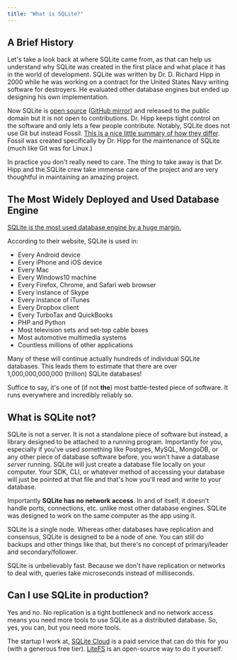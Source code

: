 ```yaml
---
title: "What is SQLite?"
---
```


## A Brief History

Let's take a look back at where SQLite came from, as that can help us understand why SQLite was created in the first place and what place it has in the world of development. SQLite was written by Dr. D. Richard Hipp in 2000 while he was working on a contract for the United States Navy writing software for destroyers. He evaluated other database engines but ended up designing his own implementation.

Now SQLite is [open source][timeline] ([GitHub mirror][gh]) and released to the public domain but it is not open to contributions. Dr. Hipp keeps tight control on the software and only lets a few people contribute. Notably, SQLite does not use Git but instead Fossil. [This is a nice little summary of how they differ][diff]. Fossil was created specifically by Dr. Hipp for the maintenance of SQLite (much like Git was for Linux.)

In practice you don't really need to care. The thing to take away is that Dr. Hipp and the SQLite crew take immense care of the project and are very thoughtful in maintaining an amazing project.

## The Most Widely Deployed and Used Database Engine

[SQLite is the most used database engine by a huge margin.][most-used]

According to their website, SQLite is used in:

- Every Android device
- Every iPhone and iOS device
- Every Mac
- Every Windows10 machine
- Every Firefox, Chrome, and Safari web browser
- Every instance of Skype
- Every instance of iTunes
- Every Dropbox client
- Every TurboTax and QuickBooks
- PHP and Python
- Most television sets and set-top cable boxes
- Most automotive multimedia systems
- Countless millions of other applications

Many of these will continue actually hundreds of individual SQLite databases. This leads them to estimate that there are over 1,000,000,000,000 (trillion) SQLite databases!

Suffice to say, it's one of (if not **the**) most battle-tested piece of software. It runs everywhere and incredibly reliably so.

## What is SQLite not?

SQLite is not a server. It is not a standalone piece of software but instead, a library designed to be attached to a running program. Importantly for you, especially if you've used something like Postgres, MySQL, MongoDB, or any other piece of database software before, you won't have a database _server_ running. SQLite will just create a database file locally on your computer. Your SDK, CLI, or whatever method of accessing your database will just be pointed at that file and that's how you'll read and write to your database.

Importantly **SQLite has no network access**. In and of itself, it doesn't handle ports, connections, etc. unlike most other database engines. SQLite was designed to work on the same computer as the app using it.

SQLite is a single node. Whereas other databases have replication and consensus, SQLite is designed to be a node of one. You can still do backups and other things like that, but there's no concept of primary/leader and secondary/follower.

SQLite is unbelievably fast. Because we don't have replication or networks to deal with, queries take microseconds instead of milliseconds.

## Can I use SQLite in production?

Yes and no. No replication is a tight bottleneck and no network access means you need more tools to use SQLite as a distributed database. So, yes, you can, but you need more tools.

The startup I work at, [SQLite Cloud][cloud] is a paid service that can do this for you (with a generous free tier). [LiteFS][litefs] is an open-source way to do it yourself.

[timeline]: https://sqlite.org/src/timeline
[gh]: https://github.com/sqlite/sqlite?tab=readme-ov-file
[diff]: https://www.fossil-scm.org/home/doc/trunk/www/fossil-v-git.wiki#devorg
[most-used]: https://sqlite.org/mostdeployed.html
[cloud]: https://sqlitecloud.io?ref=fem
[litefs]: https://github.com/superfly/litefs

